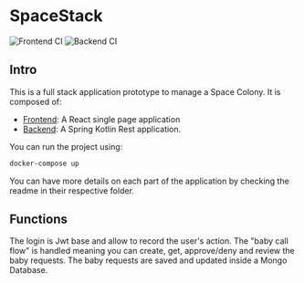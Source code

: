 # SpaceStack

![Frontend CI](https://github.com/sylhare/SpaceStack/workflows/Frontend%20CI/badge.svg) ![Backend CI](https://github.com/sylhare/SpaceStack/workflows/Backend%20CI/badge.svg)

## Intro

This is a full stack application prototype to manage a Space Colony.
It is composed of:
  - [Frontend](./frontend): A React single page application
  - [Backend](./backend): A Spring Kotlin Rest application.
  
You can run the project using:

```bash
docker-compose up
``` 

You can have more details on each part of the application by checking the readme in their respective folder.

## Functions

The login is Jwt base and allow to record the user's action.
The "baby call flow" is handled meaning you can create, get, approve/deny and review the baby requests.
The baby requests are saved and updated inside a Mongo Database.
